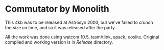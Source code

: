# Commutator by Monolith

This 4kb was to be released at Astrosyn 2000, but we've failed to crunch the size on time, and so it was released after the party.

All the work was done using watcom 10.5, tasm/tlink, apack, eoslite.
Original compiled and working version is in _Release_ directory.
